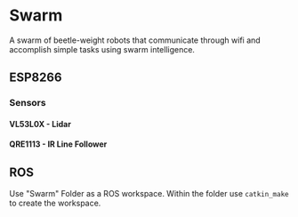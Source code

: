 # Swarm
A swarm of beetle-weight robots that communicate through wifi and accomplish simple tasks using swarm intelligence.

## ESP8266
### Sensors
#### VL53L0X - Lidar

#### QRE1113 - IR Line Follower


## ROS
Use "Swarm" Folder as a ROS workspace. Within the folder use ```catkin_make``` to create the workspace.
